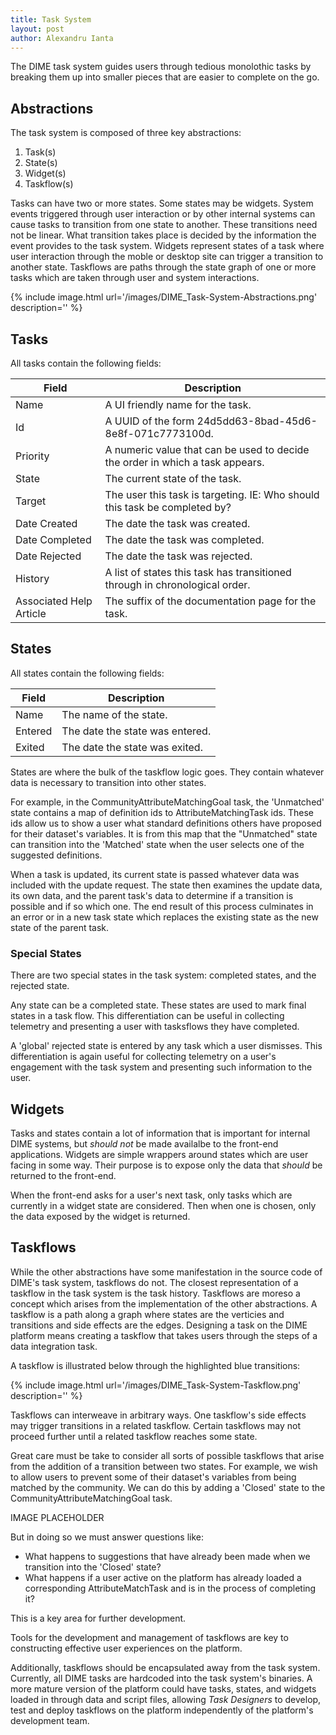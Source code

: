 ```yaml
---
title: Task System
layout: post
author: Alexandru Ianta
---
```

The DIME task system guides users through tedious monolothic tasks by breaking them up into smaller pieces that are easier to complete on the go.

## Abstractions

The task system is composed of three key abstractions: 

1. Task(s)
2. State(s)
3. Widget(s)
4. Taskflow(s)

Tasks can have two or more states. Some states may be widgets. System events triggered through user interaction or by other internal systems can cause tasks to transition from one state to another. These transitions need not be linear. What transition takes place is decided by the information the event provides to the task system. Widgets represent states of a task where user interaction through the moble or desktop site can trigger a transition to another state. Taskflows are paths through the state graph of one or more tasks which are taken through user and system interactions.

{% include image.html url='/images/DIME_Task-System-Abstractions.png' description='' %}

## Tasks
All tasks contain the following fields:

| Field | Description | 
|-|-|
|Name | A UI friendly name for the task. |
|Id | A UUID of the form 24d5dd63-8bad-45d6-8e8f-071c7773100d. |
|Priority| A numeric value that can be used to decide the order in which a task appears. |
|State| The current state of the task. |
|Target| The user this task is targeting. IE: Who should this task be completed by? |
|Date Created| The date the task was created. |
|Date Completed| The date the task was completed.|
|Date Rejected| The date the task was rejected. |
|History| A list of states this task has transitioned through in chronological order. |
|Associated Help Article| The suffix of the documentation page for the task. |

## States
All states contain the following fields:

| Field | Description |
|-|-|
|Name| The name of the state. |
|Entered| The date the state was entered. |
|Exited | The date the state was exited. |

States are where the bulk of the taskflow logic goes. They contain whatever data is necessary to transition into other states. 

For example, in the CommunityAttributeMatchingGoal task, the 'Unmatched' state contains a map of definition ids to AttributeMatchingTask ids. These ids allow us to show a user what standard definitions others have proposed for their dataset's variables. It is from this map that the "Unmatched" state can transition into the 'Matched' state when the user selects one of the suggested definitions.

When a task is updated, its current state is passed whatever data was included with the update request. The state then examines the update data, its own data, and the parent task's data to determine if a transition is possible and if so which one. The end result of this process culminates in an error or in a new task state which replaces the existing state as the new state of the parent task.

### Special States

There are two special states in the task system: completed states, and the rejected state. 

Any state can be a completed state. These states are used to mark final states in a task flow. This differentiation can be useful in collecting telemetry and presenting a user with tasksflows they have completed.

A 'global' rejected state is entered by any task which a user dismisses. This differentiation is again useful for collecting telemetry on a user's engagement with the task system and presenting such information to the user.


## Widgets
Tasks and states contain a lot of information that is important for internal DIME systems, but *should not* be made availalbe to the front-end applications. Widgets are simple wrappers around states which are user facing in some way. Their purpose is to expose only the data that *should* be returned to the front-end. 

When the front-end asks for a user's next task, only tasks which are currently in a widget state are considered. Then when one is chosen, only the data exposed by the widget is returned.

## Taskflows

While the other abstractions have some manifestation in the source code of DIME's task system, taskflows do not. The closest representation of a taskflow in the task system is the task history. Taskflows are moreso a concept which arises from the implementation of the other abstractions. A taskflow is a path along a graph where states are the verticies and transitions and side effects are the edges. Designing a task on the DIME platform means creating a taskflow that takes users through the steps of a data integration task. 

A taskflow is illustrated below through the highlighted blue transitions:

{% include image.html url='/images/DIME_Task-System-Taskflow.png' description='' %}

Taskflows can interweave in arbitrary ways. One taskflow's side effects may trigger transitions in a related taskflow. Certain taskflows may not proceed further until a related taskflow reaches some state. 

Great care must be take to consider all sorts of possible taskflows that arise from the addition of a transition between two states. For example, we wish to allow users to prevent some of their dataset's variables from being matched by the community. We can do this by adding a 'Closed' state to the CommunityAttributeMatchingGoal task.

IMAGE PLACEHOLDER

But in doing so we must answer questions like:

* What happens to suggestions that have already been made when we transition into the 'Closed' state?
* What happens if a user active on the platform has already loaded a corresponding AttributeMatchTask and is in the process of completing it? 

This is a key area for further development. 

Tools for the development and management of taskflows are key to constructing effective user experiences on the platform. 

Additionally, taskflows should be encapsulated away from the task system. Currently, all DIME tasks are hardcoded into the task system's binaries. A more mature version of the platform could have tasks, states, and widgets loaded in through data and script files, allowing *Task Designers* to develop, test and deploy taskflows on the platform independently of the platform's development team. 